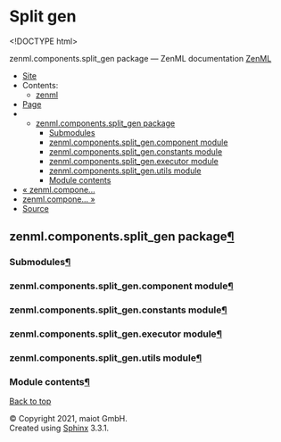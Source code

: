# Split gen

&lt;!DOCTYPE html&gt;

zenml.components.split\_gen package — ZenML documentation  [ZenML](https://github.com/maiot-io/zenml/tree/6be0fdee8f24521c23cd6da945592183a59e7693/docs/sphinx_docs/_build/html/index.html)

*  [Site](https://github.com/maiot-io/zenml/tree/6be0fdee8f24521c23cd6da945592183a59e7693/docs/sphinx_docs/_build/html/index.html)
  * Contents:
    * [zenml](https://github.com/maiot-io/zenml/tree/6be0fdee8f24521c23cd6da945592183a59e7693/docs/sphinx_docs/_build/html/modules.html)
*  [Page](zenml.components.split_gen.md)
  * * [zenml.components.split\_gen package](zenml.components.split_gen.md)
      * [Submodules](zenml.components.split_gen.md#submodules)
      * [zenml.components.split\_gen.component module](zenml.components.split_gen.md#zenml-components-split-gen-component-module)
      * [zenml.components.split\_gen.constants module](zenml.components.split_gen.md#zenml-components-split-gen-constants-module)
      * [zenml.components.split\_gen.executor module](zenml.components.split_gen.md#zenml-components-split-gen-executor-module)
      * [zenml.components.split\_gen.utils module](zenml.components.split_gen.md#zenml-components-split-gen-utils-module)
      * [Module contents](zenml.components.split_gen.md#module-contents)
* [ « zenml.compone...](zenml.components.sequencer.md)
* [ zenml.compone... »](zenml.components.tokenizer.md)
*  [Source](https://github.com/maiot-io/zenml/tree/6be0fdee8f24521c23cd6da945592183a59e7693/docs/sphinx_docs/_build/html/_sources/zenml.components.split_gen.rst.txt)

## zenml.components.split\_gen package[¶](zenml.components.split_gen.md#zenml-components-split-gen-package)

### Submodules[¶](zenml.components.split_gen.md#submodules)

### zenml.components.split\_gen.component module[¶](zenml.components.split_gen.md#zenml-components-split-gen-component-module)

### zenml.components.split\_gen.constants module[¶](zenml.components.split_gen.md#zenml-components-split-gen-constants-module)

### zenml.components.split\_gen.executor module[¶](zenml.components.split_gen.md#zenml-components-split-gen-executor-module)

### zenml.components.split\_gen.utils module[¶](zenml.components.split_gen.md#zenml-components-split-gen-utils-module)

### Module contents[¶](zenml.components.split_gen.md#module-contents)

 [Back to top](zenml.components.split_gen.md)

 © Copyright 2021, maiot GmbH.  
 Created using [Sphinx](http://sphinx-doc.org/) 3.3.1.  


